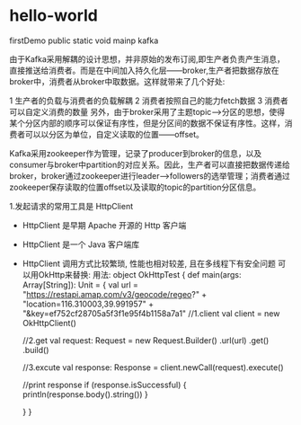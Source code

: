 # hello-world
firstDemo
public static void mainp
					kafka

由于Kafka采用解耦的设计思想，并非原始的发布订阅,即生产者负责产生消息，直接推送给消费者。而是在中间加入持久化层——broker,生产者把数据存放在broker中，消费者从broker中取数据。这样就带来了几个好处:

1 生产者的负载与消费者的负载解耦
2 消费者按照自己的能力fetch数据
3 消费者可以自定义消费的数量
另外，由于broker采用了主题topic-->分区的思想，使得某个分区内部的顺序可以保证有序性，但是分区间的数据不保证有序性。这样，消费者可以以分区为单位，自定义读取的位置——offset。

Kafka采用zookeeper作为管理，记录了producer到broker的信息，以及consumer与broker中partition的对应关系。因此，生产者可以直接把数据传递给broker，broker通过zookeeper进行leader-->followers的选举管理；消费者通过zookeeper保存读取的位置offset以及读取的topic的partition分区信息。


1.发起请求的常用工具是 HttpClient 
- HttpClient 是早期 Apache 开源的 Http 客户端
- HttpClient 是一个 Java 客户端库
- HttpClient 调用方式比较繁琐, 性能也相对较差, 且在多线程下有安全问题
可以用OkHttp来替换:
用法:
object OkHttpTest {
  def main(args: Array[String]): Unit = {
    val url = "https://restapi.amap.com/v3/geocode/regeo?" +
      "location=116.310003,39.991957" +
      "&key=ef752cf28705a5f3f1e95f4b1158a7a1"
    //1.client
    val client = new OkHttpClient()
	
    //2.get
    val request: Request = new Request.Builder()
      .url(url)
      .get()
      .build()
	  
    //3.excute
    val response: Response = client.newCall(request).execute()

    //print response
    if (response.isSuccessful) {
      println(response.body().string())
    }

  }
}
